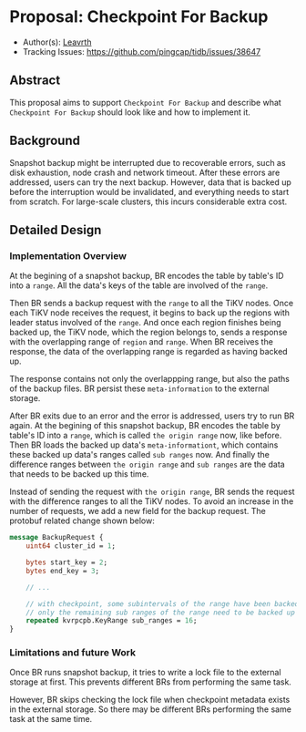 # Proposal: Checkpoint For Backup
- Author(s):   [Leavrth](https://github.com/Leavrth)
- Tracking Issues: https://github.com/pingcap/tidb/issues/38647

## Abstract

This proposal aims to support `Checkpoint For Backup` and describe what `Checkpoint For Backup` should look like and how to implement it.

## Background

Snapshot backup might be interrupted due to recoverable errors, such as disk exhaustion, node crash and network timeout. After these errors are addressed, users can try the next backup. However, data that is backed up before the interruption would be invalidated, and everything needs to start from scratch. For large-scale clusters, this incurs considerable extra cost.

## Detailed Design

### Implementation Overview

At the begining of a snapshot backup, BR encodes the table by table's ID into a `range`. All the data's keys of the table are involved of the `range`.

Then BR sends a backup request with the `range` to all the TiKV nodes. Once each TiKV node receives the request, it begins to back up the regions with leader status involved of the `range`. And once each region finishes being backed up, the TiKV node, which the region belongs to, sends a response with the overlapping range of `region` and `range`. When BR receives the response, the data of the overlapping range is regarded as having backed up.

The response contains not only the overlappping range, but also the paths of the backup files. BR persist these `meta-information` to the external storage. 

After BR exits due to an error and the error is addressed, users try to run BR again. At the begining of this snapshot backup, BR encodes the table by table's ID into a `range`, which is called `the origin range` now, like before. Then BR loads the backed up data's `meta-informationt`, which contains these backed up data's ranges called `sub ranges` now. And finally the difference ranges between `the origin range` and `sub ranges` are the data that needs to be backed up this time.

Instead of sending the request with `the origin range`, BR sends the request with the difference ranges to all the TiKV nodes. To avoid an increase in the number of requests, we add a new field for the backup request. The protobuf related change shown below: 

```protobuf
message BackupRequest {
    uint64 cluster_id = 1;

    bytes start_key = 2;
    bytes end_key = 3;

    // ...

    // with checkpoint, some subintervals of the range have been backed up and recorded.
    // only the remaining sub ranges of the range need to be backed up this time.
    repeated kvrpcpb.KeyRange sub_ranges = 16;
}
```

### Limitations and future Work

Once BR runs snapshot backup, it tries to write a lock file to the external storage at first. This prevents different BRs from performing the same task.

However, BR skips checking the lock file when checkpoint metadata exists in the external storage. So there may be different BRs performing the same task at the same time.

